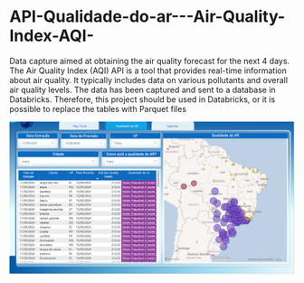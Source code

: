 # API-Qualidade-do-ar---Air-Quality-Index-AQI-
Data capture aimed at obtaining the air quality forecast for the next 4 days.
The Air Quality Index (AQI) API is a tool that provides real-time information about air quality. It typically includes data on various pollutants and overall air quality levels.
The data has been captured and sent to a database in Databricks. Therefore, this project should be used in Databricks, or it is possible to replace the tables with Parquet files

<p align="center">
  <img src="Power_BI.PNG">
</p>

